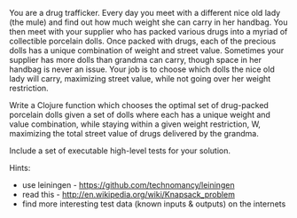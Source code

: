 You are a drug trafficker. Every day you meet with a different nice old lady (the mule) and find out how much weight she can carry in her handbag. You then meet with your supplier who has packed various drugs into a myriad of collectible porcelain dolls. Once packed with drugs, each of the precious dolls has a unique combination of weight and street value. Sometimes your supplier has more dolls than grandma can carry, though space in her handbag is never an issue. Your job is to choose which dolls the nice old lady will carry, maximizing street value, while not going over her weight restriction.

Write a Clojure function which chooses the optimal set of drug-packed porcelain dolls given a set of dolls where each has a unique weight and value combination, while staying within a given weight restriction, W, maximizing the total street value of drugs delivered by the grandma.

Include a set of executable high-level tests for your solution.

Hints:
* use leiningen - https://github.com/technomancy/leiningen
* read this - http://en.wikipedia.org/wiki/Knapsack_problem
* find more interesting test data (known inputs & outputs) on the internets
